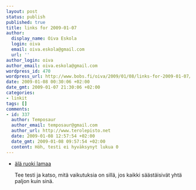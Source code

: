 ```yaml
---
layout: post
status: publish
published: true
title: links for 2009-01-07
author:
  display_name: Oiva Eskola
  login: oiva
  email: oiva.eskola@gmail.com
  url: ''
author_login: oiva
author_email: oiva.eskola@gmail.com
wordpress_id: 470
wordpress_url: http://www.bobs.fi/oiva/2009/01/08/links-for-2009-01-07/
date: 2009-01-08 00:30:06 +02:00
date_gmt: 2009-01-07 21:30:06 +02:00
categories:
- linkit
tags: []
comments:
- id: 337
  author: Temposaur
  author_email: temposaur@gmail.com
  author_url: http://www.terolepisto.net
  date: 2009-01-08 12:57:54 +02:00
  date_gmt: 2009-01-08 09:57:54 +02:00
  content: Höh, testi ei hyväksynyt lukua 0
---
```

<ul class="delicious">
<li>
<div class="delicious-link"><a href="http://www.alaruokilamaa.com/testi/">älä ruoki lamaa</a></div></p>
<div class="delicious-extended">Tee testi ja katso, mitä vaikutuksia on sillä, jos kaikki säästäisivät yhtä paljon kuin sinä.</div></p>
<p>            </li></ul>
